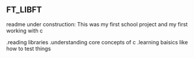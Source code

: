 ## FT_LIBFT
readme under construction:
This was my first school project and my first working with c

.reading libraries
.understanding core concepts of c
.learning baisics like how to test things 
